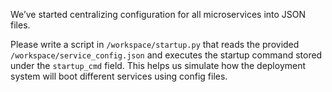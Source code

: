 We’ve started centralizing configuration for all microservices into JSON files.

Please write a script in `/workspace/startup.py` that reads the provided `/workspace/service_config.json` and executes the startup command stored under the `startup_cmd` field. This helps us simulate how the deployment system will boot different services using config files.
